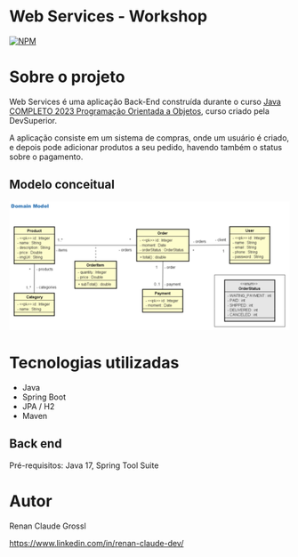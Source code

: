 # Web Services - Workshop
[![NPM](https://img.shields.io/npm/l/react)](https://github.com/RenanClaude/workshop-springboot3-jpa/blob/main/LICENSE) 


# Sobre o projeto

Web Services é uma aplicação Back-End construída durante o curso [Java COMPLETO 2023 Programação Orientada a Objetos](https://www.udemy.com/course/java-curso-completo/ "Link do curso"), curso criado pela DevSuperior.

A aplicação consiste em um sistema de compras, onde um usuário é criado, e depois pode adicionar produtos a seu pedido, havendo também o status sobre o pagamento.

## Modelo conceitual
![Modelo Conceitual](https://github.com/RenanClaude/assets/blob/main/web-services-modelo-de-dominio.png)

# Tecnologias utilizadas
- Java
- Spring Boot
- JPA / H2
- Maven

## Back end
Pré-requisitos: Java 17, Spring Tool Suite

# Autor

Renan Claude Grossl

https://www.linkedin.com/in/renan-claude-dev/
